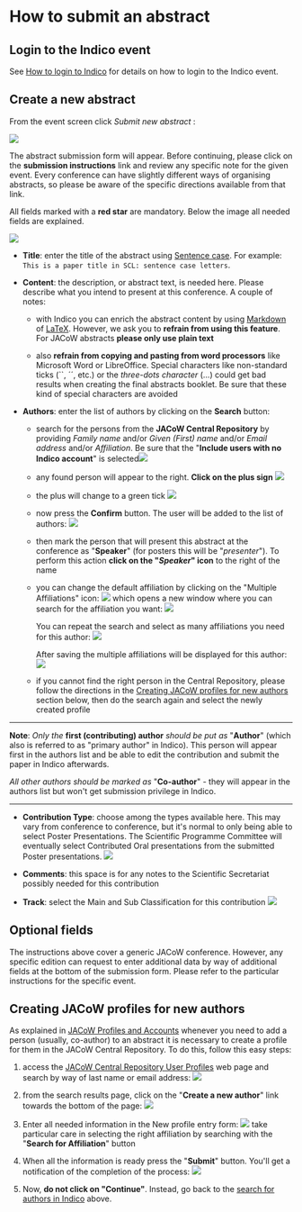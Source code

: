 # How to submit an abstract

## Login to the Indico event

See [How to login to Indico](login.md) for details on how to login to the Indico event.

## Create a new abstract

From the event screen click *Submit new abstract* :

![](img/abstract_submit_button.png)

The abstract submission form will appear. Before continuing, please click on the **submission instructions** link and review any specific note for the given event. Every conference can have slightly different ways of organising abstracts, so please be aware of the specific directions available from that link.

All fields marked with a **red star** are mandatory. Below the image all needed fields are explained.

![](img/abstract_submission_form.png)

* **Title**: enter the title of the abstract using [Sentence case](https://writer.com/blog/sentence-case/). For example: `This is a paper title in SCL: sentence case letters`.

* **Content**: the description, or abstract text, is needed here. Please describe what you intend to present at this conference. A couple of notes: 
  
    * with Indico you can enrich the abstract content by using [Markdown](https://www.markdownguide.org) of [LaTeX](https://www.latex-project.org). However, we ask you to **refrain from using this feature**. For JACoW abstracts **please only use plain text**  
  
    * also **refrain from copying and pasting from word processors** like Microsoft Word or LibreOffice. Special characters like non-standard ticks (``, ´´, etc.) or the *three-dots character* (...) could get bad results when creating the final abstracts booklet. Be sure that these kind of special characters are avoided

* **Authors**: enter the list of authors by clicking on the **Search** button:
  
    * search for the persons from the **JACoW Central Repository** by providing *Family name* and/or *Given (First) name* and/or *Email address* and/or *Affiliation*. Be sure that the "**Include users with no Indico account**" is selected![](img/author_search.png)
  
    * any found person will appear to the right. **Click on the plus sign**
      ![](img/author_add_1.png)
  
    * the plus will change to a green tick ![](img/author_add_2.png)
  
    * now press the **Confirm** button. The user will be added to the list of authors: 
      ![](img/author_add_3.png)
  
    * then mark the person that will present this abstract at the conference as "**Speaker**" (for posters this will be "*presenter*"). To perform this action  **click on the "*Speaker*" icon** to the right of the name
  
    * you can change the default affiliation by clicking on the "Multiple Affiliations" icon:
      ![](img/author_edit_affiliations.png)
      which opens a new window where you can search for the affiliation you want:
      ![](img/affiliation_search.png)
      
      You can repeat the search and select as many affiliations you need for this author:
      ![](img/affiliation_search_result.png)
      
      After saving the multiple affiliations will be displayed for this author:![](img/author_multiple_affiliations.png)
  
    * if you cannot find the right person in the Central Repository, please follow the directions in the [Creating JACoW profiles for new authors](#creating-jacow-profiles-for-new-authors) section below, then do the search again and select the newly created profile

---

**Note**: *Only the* **first (contributing) author** *should be put as* "**Author**" (which also is referred to as "primary author" in Indico). This person will appear first in the authors list and be able to edit the contribution and submit the paper in Indico afterwards.

*All other authors should be marked as* "**Co-author**" - they will appear in the authors list but won't get submission privilege in Indico.

---

* **Contribution Type**: choose among the types available here. This may vary from conference to conference, but it's normal to only being able to select Poster Presentations. The Scientific Programme Committee will eventually select Contributed Oral presentations from the submitted Poster presentations.
  ![](./img/PresentationType.png)

* **Comments**: this space is for any notes to the Scientific Secretariat possibly needed for this contribution

* **Track**: select the Main and Sub Classification for this contribution
  ![](img/tracks.png)

## Optional fields

The instructions above cover a generic JACoW conference. However, any specific edition can request to enter additional data by way of additional fields at the bottom of the submission form. Please refer to the particular instructions for the specific event. 

## Creating JACoW profiles for new authors

As explained in [JACoW Profiles and Accounts](JACoWlogin.md#your-jacow-account) whenever you need to add a person (usually, co-author) to an abstract it is necessary to create a profile for them in the JACoW Central Repository. To do this, follow this easy steps:

1. access the [JACoW Central Repository User Profiles](https://oraweb.cern.ch/pls/jacow/profile.find_author?abs_id=1001) web page and search by way of last name or email address:
   ![](img/ProfilesSearch.png)

2. from the search results page, click on the "**Create a new author**" link towards the bottom of the page:
   ![](img/ProfileSearchResults.png)

3. Enter all needed information in the New profile entry form:
   ![](img/NewProfileForm.png)
   take particular care in selecting the right affiliation by searching with the "**Search for Affiliation**" button

4. When all the information is ready press the "**Submit**" button. You'll get a notification of the completion of the process:
   ![](img/ProfileAdded.png)

5. Now, **do not click on "Continue"**. Instead, go back to the [search for authors in Indico](#create-a-new-abstract) above.
